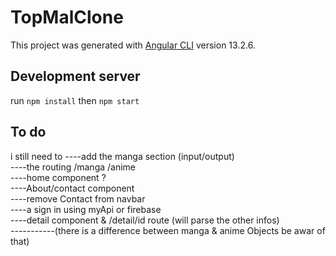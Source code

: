 # TopMalClone

This project was generated with [Angular CLI](https://github.com/angular/angular-cli) version 13.2.6.

## Development server

run `npm install` then `npm start`

## To do
i still need to
----add the manga section (input/output) <br>
----the routing /manga /anime <br>
----home component ? <br>
----About/contact component <br>
----remove Contact from navbar <br>
----a sign in using myApi or firebase <br>
----detail component & /detail/id route (will parse the other infos) <br>
-----------(there is a difference between manga & anime Objects be awar of that) <br>
